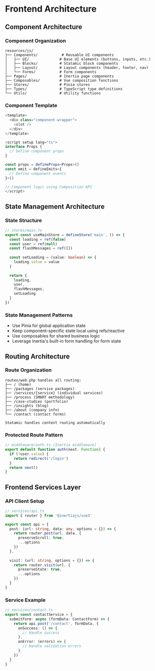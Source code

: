 # Frontend Architecture

## Component Architecture

### Component Organization
```
resources/js/
├── Components/           # Reusable UI components
│   ├── UI/              # Base UI elements (buttons, inputs, etc.)
│   ├── Blocks/          # Statamic block components
│   ├── Layout/          # Layout components (header, footer, nav)
│   └── Forms/           # Form components
├── Pages/               # Inertia page components
├── Composables/         # Vue composition functions
├── Stores/              # Pinia stores
├── Types/               # TypeScript type definitions
└── Utils/               # Utility functions
```

### Component Template
```typescript
<template>
  <div class="component-wrapper">
    <slot />
  </div>
</template>

<script setup lang="ts">
interface Props {
  // Define component props
}

const props = defineProps<Props>()
const emit = defineEmits<{
  // Define component events
}>()

// Component logic using Composition API
</script>
```

## State Management Architecture

### State Structure
```typescript
// stores/main.ts
export const useMainStore = defineStore('main', () => {
  const loading = ref(false)
  const user = ref(null)
  const flashMessages = ref([])
  
  const setLoading = (value: boolean) => {
    loading.value = value
  }
  
  return {
    loading,
    user,
    flashMessages,
    setLoading
  }
})
```

### State Management Patterns
- Use Pinia for global application state
- Keep component-specific state local using refs/reactive
- Use composables for shared business logic
- Leverage Inertia's built-in form handling for form state

## Routing Architecture

### Route Organization
```
routes/web.php handles all routing:
├── / (home)
├── /packages (service packages)
├── /services/{service} (individual services)
├── /process (SMART methodology)
├── /case-studies (portfolio)
├── /insights (blog)
├── /about (company info)
└── /contact (contact forms)

Statamic handles content routing automatically
```

### Protected Route Pattern
```typescript
// middleware/auth.ts (Inertia middleware)
export default function auth(next: Function) {
  if (!user.value) {
    return redirect('/login')
  }
  return next()
}
```

## Frontend Services Layer

### API Client Setup
```typescript
// services/api.ts
import { router } from '@inertiajs/vue3'

export const api = {
  post: (url: string, data: any, options = {}) => {
    return router.post(url, data, {
      preserveScroll: true,
      ...options
    })
  },
  
  visit: (url: string, options = {}) => {
    return router.visit(url, {
      preserveState: true,
      ...options
    })
  }
}
```

### Service Example
```typescript
// services/contact.ts
export const contactService = {
  submitForm: async (formData: ContactForm) => {
    return api.post('/contact', formData, {
      onSuccess: () => {
        // Handle success
      },
      onError: (errors) => {
        // Handle validation errors
      }
    })
  }
}
```